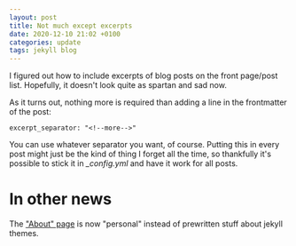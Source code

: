 ```yaml
---
layout: post
title: Not much except excerpts
date: 2020-12-10 21:02 +0100
categories: update
tags: jekyll blog
---
```


I figured out how to include excerpts of blog posts on the front page/post list. Hopefully, it doesn't look quite as spartan and sad now.

<!--more-->

As it turns out, nothing more is required than adding a line in the frontmatter of the post:

    excerpt_separator: "<!--more-->"

You can use whatever separator you want, of course. Putting this in every post might just be the kind of thing I forget all the time, so thankfully it's possible to stick it in *_config.yml* and have it work for all posts.

# In other news
The ["About" page](/about) is now "personal" instead of prewritten stuff about jekyll themes.


